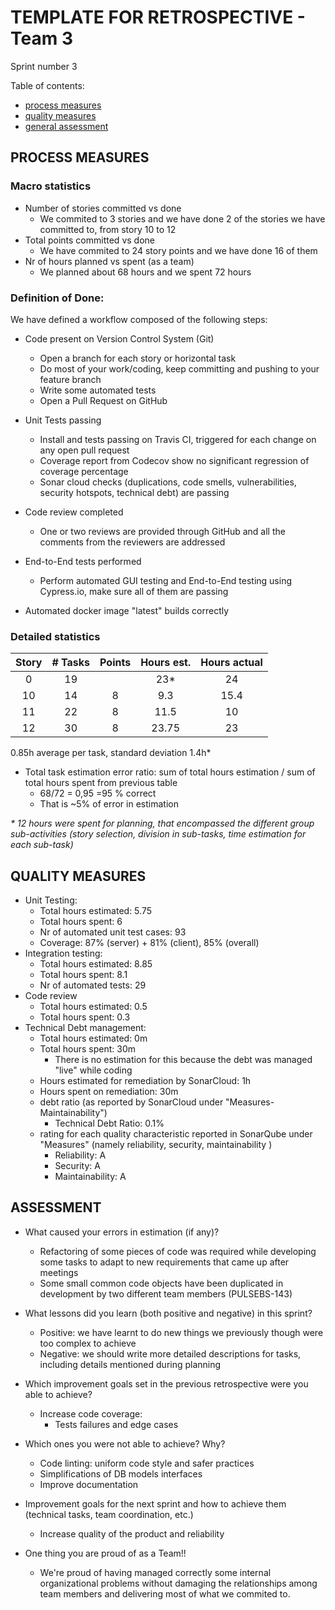 TEMPLATE FOR RETROSPECTIVE - Team 3
=====================================

Sprint number 3

Table of contents:

- [process measures](#process-measures)
- [quality measures](#quality-measures)
- [general assessment](#assessment)

## PROCESS MEASURES

### Macro statistics

- Number of stories committed vs done 
    - We commited to 3 stories and we have done 2 of the stories we have committed to, from story 10 to 12
- Total points committed vs done 
    - We have commited to 24 story points and we have done 16 of them
- Nr of hours planned vs spent (as a team)
    - We planned about 68 hours and we spent 72 hours

### Definition of Done:
 
We have defined a workflow composed of the following steps:


- Code present on Version Control System (Git)
    - Open a branch for each story or horizontal task
    - Do most of your work/coding, keep committing and pushing to your feature branch
    - Write some automated tests
    - Open a Pull Request on GitHub
- Unit Tests passing
    - Install and tests passing on Travis CI, triggered for each change on any open pull request
    - Coverage report from Codecov show no significant regression of coverage percentage
    - Sonar cloud checks (duplications, code smells, vulnerabilities, security hotspots, technical debt) are passing
- Code review completed
    - One or two reviews are provided through GitHub and all the comments from the reviewers are addressed

- End-to-End tests performed
    - Perform automated GUI testing and End-to-End testing using Cypress.io, make sure all of them are passing

- Automated docker image "latest" builds correctly

### Detailed statistics

| Story  | # Tasks | Points | Hours est. | Hours actual |
|:------:|:-------:|:------:|:----------:|:------------:|
| 0      | 19      |        | 23*        | 24           |
| 10     | 14      | 8      | 9.3        | 15.4         |
| 11     | 22      | 8      | 11.5       | 10           |
| 12     | 30      | 8      | 23.75      | 23           |
   

0.85h average per task, standard deviation 1.4h*

- Total task estimation error ratio: sum of total hours estimation / sum of total hours spent from previous table
    - 68/72 = 0,95 =95 % correct
    - That is ~5% of error in estimation

*\* 12 hours were spent for planning, that encompassed the different group sub-activities (story selection, division in sub-tasks, time estimation for each sub-task)*
  
## QUALITY MEASURES 

- Unit Testing:
  - Total hours estimated: 5.75
  - Total hours spent: 6
  - Nr of automated unit test cases: 93
  - Coverage: 87% (server) + 81% (client), 85% (overall)
- Integration testing:
  - Total hours estimated: 8.85
  - Total hours spent: 8.1
  - Nr of automated tests: 29
- Code review 
  - Total hours estimated: 0.5
  - Total hours spent: 0.3
- Technical Debt management:
  - Total hours estimated: 0m
  - Total hours spent: 30m
      - There is no estimation for this because the debt was managed "live" while coding
  - Hours estimated for remediation by SonarCloud: 1h
  - Hours spent on remediation: 30m
  - debt ratio (as reported by SonarCloud under "Measures-Maintainability")
      - Technical Debt Ratio: 0.1%
  - rating for each quality characteristic reported in SonarQube under "Measures" (namely reliability, security, maintainability )
      - Reliability: A
      - Security: A
      - Maintainability: A
  


## ASSESSMENT

- What caused your errors in estimation (if any)?
    - Refactoring of some pieces of code was required while developing some tasks to adapt to new requirements that came up after meetings
    - Some small common code objects have been duplicated in development by two different team members (PULSEBS-143)

- What lessons did you learn (both positive and negative) in this sprint?
    - Positive: we have learnt to do new things we previously though were too complex to achieve
    - Negative: we should write more detailed descriptions for tasks, including details mentioned during planning

- Which improvement goals set in the previous retrospective were you able to achieve?
    - Increase code coverage:
        - Tests failures and edge cases
  
- Which ones you were not able to achieve? Why?
    - Code linting: uniform code style and safer practices
    - Simplifications of DB models interfaces
    - Improve documentation

- Improvement goals for the next sprint and how to achieve them (technical tasks, team coordination, etc.)
    - Increase quality of the product and reliability

- One thing you are proud of as a Team!!
    - We're proud of having managed correctly some internal organizational problems without damaging the relationships among team members and delivering most of what we commited to.
